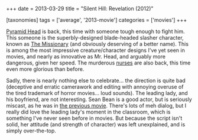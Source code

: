 +++
date = 2013-03-29
title = "Silent Hill: Revelation (2012)"

[taxonomies]
tags = ['average', '2013-movie']
categories = ['movies']
+++

[Pyramid Head] is back, this time with someone tough enough to fight
him. This someone is the superbly-designed blade-headed slasher
character, known as [The Missionary] (and obviously deserving of a
better name). This is among the most impressive creature/character
designs I\'ve yet seen in movies, and nearly as innovative as Mr. Head,
and arguably more dangerous, given her speed. The murderous [nurses] are
also back, this time even more glorious than before.

Sadly, there is nearly nothing else to celebrate\... the direction is
quite bad (deceptive and erratic camerawork and editing with annoying
overuse of the tired trademark of horror movies\... loud sounds). The
leading lady, and his boyfriend, are not interesting. Sean Bean is a
good actor, but is seriously miscast, as he was in [the previous movie].
There\'s lots of meh dialog, but I really did love the leading lady\'s
moment in the classroom, which is something I\'ve never seen before in
movies. But because the script isn\'t solid, her attitude (and strength
of character) was left unexplained, and is simply over-the-top.

  [Pyramid Head]: http://en.wikipedia.org/wiki/Pyramid_Head
  [The Missionary]: http://silenthill.wikia.com/wiki/Missionary_(film)
  [nurses]: http://silenthill.wikia.com/wiki/Nurse
  [the previous movie]: http://movies.tshepang.net/silent-hill-2006
